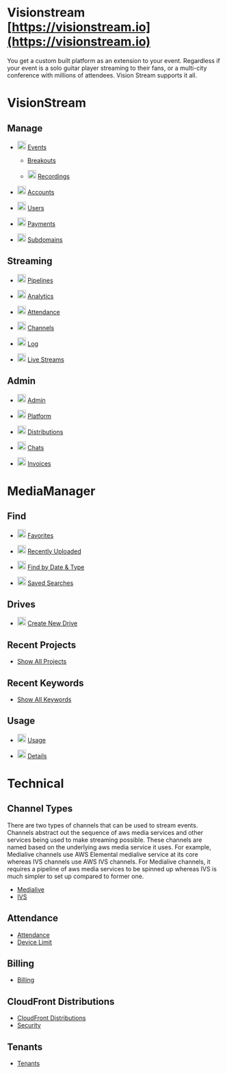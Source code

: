 # Visionstream [https://visionstream.io](https://visionstream.io)

You get a custom built platform as an extension to your event. Regardless if your event is a solo guitar player streaming to their fans, or a multi-city conference with millions of attendees. Vision Stream supports it all.

# VisionStream

## Manage

* <img src="https://raw.githubusercontent.com/FortAwesome/Font-Awesome/6.x/svgs/solid/flag.svg" width="20" height="20"> [Events](User/VisionStream/Manage/Events/events.md)

    * [Breakouts](User/VisionStream/Manage/Breakouts/breakouts.md)

    * <img src="https://raw.githubusercontent.com/FortAwesome/Font-Awesome/6.x/svgs/solid/circle-play.svg" width="20" height="20"> [Recordings](User/VisionStream/Manage/Breakouts/recordings.md)

* <img src="https://raw.githubusercontent.com/FortAwesome/Font-Awesome/6.x/svgs/solid/city.svg" width="20" height="20"> [Accounts](User/VisionStream/Manage/Accounts/accounts.md)

* <img src="https://raw.githubusercontent.com/FortAwesome/Font-Awesome/6.x/svgs/solid/user.svg" width="20" height="20"> [Users](User/VisionStream/Manage/Users/users.md)

* <img src="https://raw.githubusercontent.com/FortAwesome/Font-Awesome/6.x/svgs/solid/dollar-sign.svg" width="20" height="20"> [Payments](User/VisionStream/Manage/Payments/payments.md)

* <img src="https://raw.githubusercontent.com/FortAwesome/Font-Awesome/6.x/svgs/solid/rocket.svg" width="20" height="20"> [Subdomains](User/VisionStream/Manage/Subdomains/subdomains.md)

## Streaming

* <img src="https://raw.githubusercontent.com/FortAwesome/Font-Awesome/6.x/svgs/solid/circle-plus.svg" width="20" height="20"> [Pipelines](User/VisionStream/Streaming/Pipelines/pipelines.md)

* <img src="https://raw.githubusercontent.com/FortAwesome/Font-Awesome/6.x/svgs/solid/chart-bar.svg" width="20" height="20"> [Analytics](User/VisionStream/Streaming/Analytics/analytics.md)

* <img src="https://raw.githubusercontent.com/FortAwesome/Font-Awesome/6.x/svgs/solid/calendar-check.svg" width="20" height="20"> [Attendance](User/VisionStream/Streaming/Attendance/attendance.md)

* <img src="https://raw.githubusercontent.com/FortAwesome/Font-Awesome/6.x/svgs/solid/tv.svg" width="20" height="20"> [Channels](User/VisionStream/Streaming/Channels/channels.md)

* <img src="https://raw.githubusercontent.com/FortAwesome/Font-Awesome/6.x/svgs/solid/flag.svg" width="20" height="20"> [Log](User/VisionStream/Streaming/Log/log.md)

* <img src="https://raw.githubusercontent.com/FortAwesome/Font-Awesome/6.x/svgs/solid/tower-broadcast.svg" width="20" height="20"> [Live Streams](User/VisionStream/Streaming/LiveStream/live-stream.md)

## Admin

* <img src="https://raw.githubusercontent.com/FortAwesome/Font-Awesome/6.x/svgs/solid/user-plus.svg" width="20" height="20"> [Admin](User/VisionStream/Admin/admin.md)

* <img src="https://raw.githubusercontent.com/FortAwesome/Font-Awesome/6.x/svgs/solid/chart-line.svg" width="20" height="20"> [Platform](User/VisionStream/Admin/Platform/platform.md)

* <img src="https://raw.githubusercontent.com/FortAwesome/Font-Awesome/6.x/svgs/solid/cloud.svg" width="20" height="20"> [Distributions](User/VisionStream/Admin/Distributions/distributions.md)

* <img src="https://raw.githubusercontent.com/FortAwesome/Font-Awesome/6.x/svgs/solid/screwdriver-wrench.svg" width="20" height="20">  [Chats](User/VisionStream/Admin/Chats/chats.md)

* <img src="https://raw.githubusercontent.com/FortAwesome/Font-Awesome/6.x/svgs/solid/file-invoice-dollar.svg" width="20" height="20"> [Invoices](User/VisionStream/Admin/Invoices/invoices.md)

# MediaManager

## Find

* <img src="https://raw.githubusercontent.com/FortAwesome/Font-Awesome/6.x/svgs/solid/heart.svg" width="20" height="20"> [Favorites](User/MediaManager/Find/Favorites/favorites.md)

* <img src="https://raw.githubusercontent.com/FortAwesome/Font-Awesome/6.x/svgs/solid/upload.svg" width="20" height="20"> [Recently Uploaded](User/MediaManager/Find/Recently%20Uploaded/recently-uploaded.md)

* <img src="https://raw.githubusercontent.com/FortAwesome/Font-Awesome/6.x/svgs/solid/calendar.svg" width="20" height="20"> [Find by Date & Type](User/MediaManager/Find/Find%20by%20Date%20%26%20Type/find-by-date-and-type.md)

* <img src="https://raw.githubusercontent.com/FortAwesome/Font-Awesome/6.x/svgs/solid/magnifying-glass.svg" width="20" height="20"> [Saved Searches](User/MediaManager/Find/Saved%20Searches/saved-searches.md)

## Drives

* <img src="https://raw.githubusercontent.com/FortAwesome/Font-Awesome/6.x/svgs/solid/circle-plus.svg" width="20" height="20"> [Create New Drive](User/MediaManager/Drives/Create%20New%20Drive/create-new-drive.md)

## Recent Projects

* [Show All Projects](User/MediaManager/Recent%20Projects/All%20Projects/all-projects.md)

## Recent Keywords

* [Show All Keywords](User/MediaManager/Recent%20Keywords/All%20Keywords/all-keywords.md)

## Usage

* <img src="https://raw.githubusercontent.com/FortAwesome/Font-Awesome/6.x/svgs/solid/database.svg" width="20" height="20"> [Usage](User/MediaManager/Usage/Drives/drives.md)

* <img src="https://raw.githubusercontent.com/FortAwesome/Font-Awesome/6.x/svgs/solid/circle-info.svg" width="20" height="20"> [Details](User/MediaManager/Usage/Details/drive-details.md)

# Technical

## Channel Types
There are two types of channels that can be used to stream events. Channels abstract out the sequence of aws media services and other services being used to make streaming possible. These channels are named based on the underlying aws media service it uses. For example, Medialive channels use AWS Elemental medialive service at its core whereas IVS channels use AWS IVS channels. For Medialive channels, it requires a pipeline of aws media services to be spinned up whereas IVS is much simpler to set up compared to former one.

* [Medialive](Technical/Channel-Types/AWS-Elemental-MediaLive/Setup)
* [IVS](Technical/Channel-Types/Amazon-Interactive-Video-Service/Setup)

## Attendance
* [Attendance](Technical/Attendance/attendance.md)
* [Device Limit](Technical/Attendance/device-limit.md)

## Billing
* [Billing](Technical/Billing/billing.md)

## CloudFront Distributions
* [CloudFront Distributions](Technical/CloudFront-Distributions/CloudFront-Distributions.md)
* [Security](Technical/CloudFront-Distributions/security.md)

## Tenants
* [Tenants](Technical/Tenants/tenants.md)
